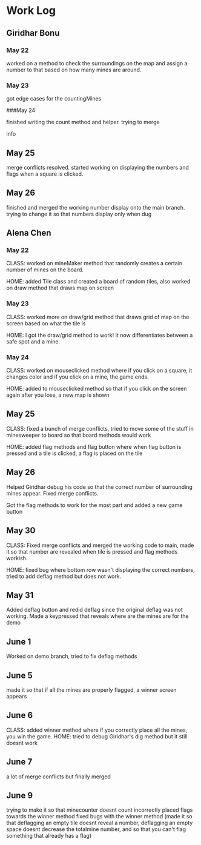 # Work Log

## Giridhar Bonu

### May 22

worked on a method to check the surroundings on the map and assign a number to that based on how many mines are around.

### May 23

got edge cases for the countingMines

###May 24

finished writing the count method and helper. trying to merge

info

## May 25
merge conflicts resolved. started working on displaying the numbers and flags when a square is clicked.

## May 26
finished and merged the working number display onto the main branch. trying to change it so that numbers display only when dug

## Alena Chen

### May 22

CLASS: worked on mineMaker method that randomly creates a certain number of mines on the board.

HOME: added Tile class and created a board of random tiles, also worked on draw method that draws map on screen

### May 23

CLASS: worked more on draw/grid method that draws grid of map on the screen based on what the tile is

HOME: I got the draw/grid method to work! It now differentiates between a safe spot and a mine.

### May 24

CLASS: worked on mouseclicked method where if you click on a square, it changes color and if you click on a mine, the game ends.

HOME: added to mouseclicked method so that if you click on the screen again after you lose, a new map is shown

## May 25

CLASS: fixed a bunch of merge conflicts, tried to move some of the stuff in minesweeper to board so that board methods would work

HOME: added flag methods and flag button where when flag button is pressed and a tile is clicked, a flag is placed on the tile

## May 26
Helped Giridhar debug his code so that the correct number of surrounding mines appear. Fixed merge conflicts.

Got the flag methods to work for the most part and added a new game button

## May 30
CLASS: Fixed merge conflicts and merged the working code to main, made it so that number are revealed when tile is pressed and flag methods workish.

HOME: fixed bug where bottom row wasn't displaying the correct numbers, tried to add deflag method but does not work.

## May 31
Added deflag button and redid deflag since the original deflag was not working. Made a keypressed that reveals where are the mines are for the demo

## June 1
Worked on demo branch, tried to fix deflag methods

## June 5
made it so that if all the mines are properly flagged, a winner screen appears

## June 6
CLASS: added winner method where if you correctly place all the mines, you win the game.
HOME: tried to debug Giridhar's dig method but it still doesnt work

## June 7
a lot of merge conflicts but finally merged

## June 9
trying to make it so that minecounter doesnt count incorrectly placed flags towards the winner method
fixed bugs with the winner method (made it so that deflagging an empty tile doesnt reveal a number, deflagging an empty space doesnt decrease the totalmine number, and so that you can't flag something that already has a flag)
